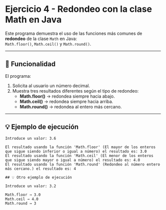 # Ejercicio 4 - Redondeo con la clase Math en Java

Este programa demuestra el uso de las funciones más comunes de **redondeo** de la clase `Math` en Java:  
`Math.floor()`, `Math.ceil()` y `Math.round()`.

---

## 🚀 Funcionalidad

El programa:
1. Solicita al usuario un número decimal.
2. Muestra tres resultados diferentes según el tipo de redondeo:
   - **Math.floor()** → redondea siempre hacia abajo.
   - **Math.ceil()** → redondea siempre hacia arriba.
   - **Math.round()** → redondea al entero más cercano.

---

## 💡 Ejemplo de ejecución

```text
Introduce un valor: 3.6

El resultado usando la función 'Math.floor' (El mayor de los enteros que sigue siendo inferior o igual a número) el resultado es: 3.0
El resultado usando la función 'Math.ceil' (El menor de los enteros que sigue siendo mayor o igual a número) el resultado es: 4.0
El resultado usando la función 'Math.round' (Redondeo al número entero más cercano.) el resultado es: 4

## 💡 Otro ejemplo de ejecución

Introduce un valor: 3.2

Math.floor → 3.0  
Math.ceil → 4.0  
Math.round → 3
